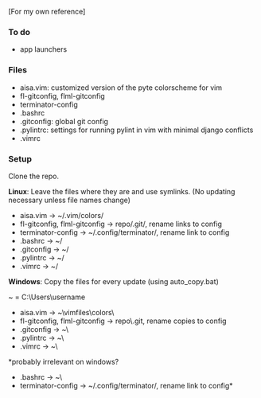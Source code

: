[For my own reference]

### To do
* app launchers

### Files

* aisa.vim: customized version of the pyte colorscheme for vim
* fl-gitconfig, flml-gitconfig
* terminator-config
* .bashrc
* .gitconfig: global git config
* .pylintrc: settings for running pylint in vim with minimal django conflicts
* .vimrc

### Setup

Clone the repo.

**Linux**: Leave the files where they are and use symlinks.
(No updating necessary unless file names change)

* aisa.vim    -> ~/.vim/colors/
* fl-gitconfig, flml-gitconfig -> repo/.git/, rename links to config
* terminator-config -> ~/.config/terminator/, rename link to config
* .bashrc     -> ~/
* .gitconfig  -> ~/
* .pylintrc   -> ~/
* .vimrc      -> ~/

**Windows**: Copy the files for every update (using auto\_copy.bat)

~ = C:\Users\username

* aisa.vim    -> ~\vimfiles\colors\
* fl-gitconfig, flml-gitconfig -> repo\\.git\, rename copies to config
* .gitconfig  -> ~\
* .pylintrc   -> ~\
* .vimrc      -> ~\

*probably irrelevant on windows?
* .bashrc     -> ~\
* terminator-config -> ~/.config/terminator/, rename link to config*

